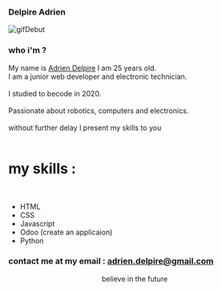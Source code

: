 ### Delpire Adrien

![gifDebut](https://i.pinimg.com/originals/a2/b4/ae/a2b4ae4ebabcd10ff10a1581366f6df2.gif)

### who i'm ?


My name is [Adrien Delpire](https://www.linkedin.com/in/adrien-delpire/) I am 25 years old.</br>
I am a junior web developer and electronic technician.</br></br>
I studied to becode in 2020.</br></br>
Passionate about robotics, computers and electronics.</br></br>
without further delay I present my skills to you</br>
</br>
<h1>my skills :</h1></br>

<ul>
    <li>HTML</li>
    <li>CSS</li>
    <li>Javascript</li>
    <li>Odoo (create an applicaion)</li>
    <li>Python</li>
</ul>

### contact me at my email : adrien.delpire@gmail.com


<p align="center">believe in the future</p>


